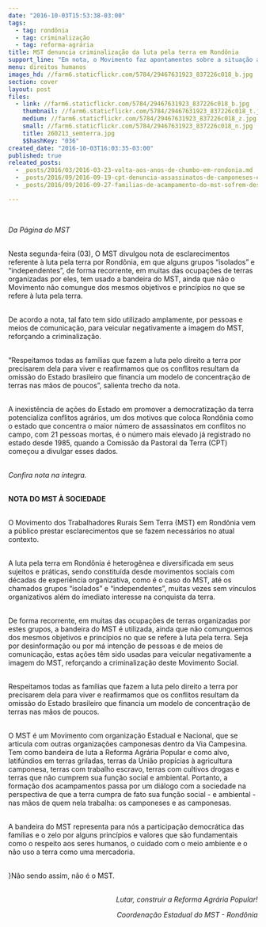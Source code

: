 ```yaml
---
date: "2016-10-03T15:53:38-03:00"
tags:
  - tag: rondônia
  - tag: criminalização
  - tag: reforma-agrária
title: MST denuncia criminalização da luta pela terra em Rondônia
support_line: "Em nota, o Movimento faz apontamentos sobre a situação agrária no estado e como tais ações têm sido usadas para veicular negativamente a imagem do MST"
menu: direitos humanos
images_hd: //farm6.staticflickr.com/5784/29467631923_837226c018_b.jpg
section: cover
layout: post
files:
  - link: //farm6.staticflickr.com/5784/29467631923_837226c018_b.jpg
    thumbnail: //farm6.staticflickr.com/5784/29467631923_837226c018_t.jpg
    medium: //farm6.staticflickr.com/5784/29467631923_837226c018_z.jpg
    small: //farm6.staticflickr.com/5784/29467631923_837226c018_n.jpg
    title: 260213_semterra.jpg
    $$hashKey: "036"
created_date: "2016-10-03T16:03:35-03:00"
published: true
releated_posts:
  - _posts/2016/03/2016-03-23-volta-aos-anos-de-chumbo-em-rondonia.md
  - _posts/2016/09/2016-09-19-cpt-denuncia-assassinatos-de-camponeses-em-rondonia.md
  - _posts/2016/09/2016-09-27-familias-de-acampamento-do-mst-sofrem-despejo-ilegal-por-pistoleiros-em-rondonia.md

---
```

<p>&nbsp;</p>

<p><em>Da P&aacute;gina do MST</em></p>

<p><br />
Nesta segunda-feira (03), O MST divulgou nota de esclarecimentos referente &agrave; luta pela terra por Rond&ocirc;nia, em que alguns grupos &ldquo;isolados&rdquo; e &ldquo;independentes&rdquo;, de forma recorrente, em muitas das ocupa&ccedil;&otilde;es de terras organizadas por eles, tem usado a bandeira do MST, ainda que n&atilde;o o Movimento n&atilde;o comungue dos mesmos objetivos e princ&iacute;pios no que se refere &agrave; luta pela terra.</p>

<p><br />
De acordo a nota, tal fato tem sido utilizado amplamente, por pessoas e meios de comunica&ccedil;&atilde;o, para veicular negativamente a imagem do MST, refor&ccedil;ando a criminaliza&ccedil;&atilde;o.</p>

<p><br />
&ldquo;Respeitamos todas as fam&iacute;lias que fazem a luta pelo direito a terra por precisarem dela para viver e reafirmamos que os conflitos resultam da omiss&atilde;o do Estado brasileiro que financia um modelo de concentra&ccedil;&atilde;o de terras nas m&atilde;os de poucos&rdquo;, salienta trecho da nota.</p>

<p><br />
A inexist&ecirc;ncia de a&ccedil;&otilde;es do Estado em promover a democratiza&ccedil;&atilde;o da terra potencializa conflitos agr&aacute;rios, um dos motivos que coloca Rond&ocirc;nia como o estado que concentra o maior n&uacute;mero de assassinatos em conflitos no campo, com 21 pessoas mortas, &eacute; o n&uacute;mero mais elevado j&aacute; registrado no estado desde 1985, quando a Comiss&atilde;o da Pastoral da Terra (CPT) come&ccedil;ou a divulgar esses dados.</p>

<p><br />
<em>Confira nota na &iacute;ntegra.</em></p>

<p><br />
<strong>NOTA DO MST &Agrave; SOCIEDADE</strong></p>

<p><br />
O Movimento dos Trabalhadores Rurais Sem Terra (MST) em Rond&ocirc;nia vem a p&uacute;blico prestar esclarecimentos que se fazem necess&aacute;rios no atual contexto.</p>

<p><br />
A luta pela terra em Rond&ocirc;nia &eacute; heterog&ecirc;nea e diversificada em seus sujeitos e pr&aacute;ticas, sendo constitu&iacute;da desde movimentos sociais com d&eacute;cadas de experi&ecirc;ncia organizativa, como &eacute; o caso do MST, at&eacute; os chamados grupos &ldquo;isolados&rdquo; e &ldquo;independentes&rdquo;, muitas vezes sem v&iacute;nculos organizativos al&eacute;m do imediato interesse na conquista da terra.</p>

<p><br />
De forma recorrente, em muitas das ocupa&ccedil;&otilde;es de terras organizadas por estes grupos, a bandeira do MST &eacute; utilizada, ainda que n&atilde;o comunguemos dos mesmos objetivos e princ&iacute;pios no que se refere &agrave; luta pela terra. Seja por desinforma&ccedil;&atilde;o ou por m&aacute; inten&ccedil;&atilde;o de pessoas e de meios de comunica&ccedil;&atilde;o, estas a&ccedil;&otilde;es t&ecirc;m sido usadas para veicular negativamente a imagem do MST, refor&ccedil;ando a criminaliza&ccedil;&atilde;o deste Movimento Social.</p>

<p><br />
Respeitamos todas as fam&iacute;lias que fazem a luta pelo direito a terra por precisarem dela para viver e reafirmamos que os conflitos resultam da omiss&atilde;o do Estado brasileiro que financia um modelo de concentra&ccedil;&atilde;o de terras nas m&atilde;os de poucos.</p>

<p><br />
O MST &eacute; um Movimento com organiza&ccedil;&atilde;o Estadual e Nacional, que se articula com outras organiza&ccedil;&otilde;es camponesas dentro da Via Campesina. Tem como bandeira de luta a Reforma Agr&aacute;ria Popular e como alvo, latif&uacute;ndios em terras griladas, terras da Uni&atilde;o prop&iacute;cias &agrave; agricultura camponesa, terras com trabalho escravo, terras com cultivos drogas e terras que n&atilde;o cumprem sua fun&ccedil;&atilde;o social e ambiental. Portanto, a forma&ccedil;&atilde;o dos acampamentos passa por um di&aacute;logo com a sociedade na perspectiva de que a terra cumpra de fato sua fun&ccedil;&atilde;o social - e ambiental - nas m&atilde;os de quem nela trabalha: os camponeses e as camponesas.</p>

<p><br />
A bandeira do MST representa para n&oacute;s a participa&ccedil;&atilde;o democr&aacute;tica das fam&iacute;lias e o zelo por alguns princ&iacute;pios e valores que s&atilde;o fundamentais como o respeito aos seres humanos, o cuidado com o meio ambiente e o n&atilde;o uso a terra como uma mercadoria.</p>

<p><br />
}N&atilde;o sendo assim, n&atilde;o &eacute; o MST.</p>

<p align="right"><br />
<em>Lutar, construir a Reforma Agr&aacute;ria Popular!</em></p>

<p align="right"><em>Coordena&ccedil;&atilde;o Estadual do MST - Rond&ocirc;nia</em></p>
